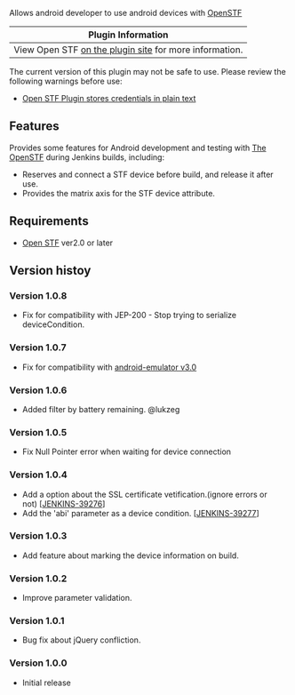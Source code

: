 Allows android developer to use android devices
with [OpenSTF](http://openstf.io/)

| Plugin Information                                                                            |
|-----------------------------------------------------------------------------------------------|
| View Open STF [on the plugin site](https://plugins.jenkins.io/open-stf) for more information. |

The current version of this plugin may not be safe to use. Please review
the following warnings before use:

-   [Open STF Plugin stores credentials in plain
    text](https://jenkins.io/security/advisory/2019-04-03/#SECURITY-1059)

## Features

Provides some features for Android development and testing with [The
OpenSTF](http://openstf.io/) during Jenkins builds, including:

-   Reserves and connect a STF device before build, and release it after
    use.
-   Provides the matrix axis for the STF device attribute.

## Requirements

-   [Open STF](http://openstf.io/) ver2.0 or later

## Version histoy

### Version 1.0.8

-   Fix for compatibility with JEP-200 - Stop trying to serialize
    deviceCondition.

### Version 1.0.7

-   Fix for compatibility with [android-emulator
    v3.0](https://wiki.jenkins-ci.org/display/JENKINS/Android+Emulator+Plugin)

### Version 1.0.6

-   Added filter by battery remaining. @lukzeg

### Version 1.0.5

-   Fix Null Pointer error when waiting for device connection

### Version 1.0.4

-   Add a option about the SSL certificate vetification.(ignore errors
    or
    not) \[[JENKINS-39276](https://issues.jenkins-ci.org/browse/JENKINS-39276)\]
-   Add the 'abi' parameter as a device
    condition. \[[JENKINS-39277](https://issues.jenkins-ci.org/browse/JENKINS-39277)\]

### Version 1.0.3

-   Add feature about marking the device information on build.

### Version 1.0.2

-   Improve parameter validation. 

### Version 1.0.1

-   Bug fix about jQuery confliction.

### Version 1.0.0

-   Initial release
